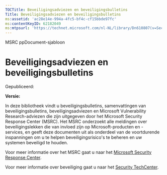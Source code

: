 ```yaml
---
TOCTitle: Beveiligingsadviezen en beveiligingsbulletins
Title: Beveiligingsadviezen en beveiligingsbulletins
ms:assetid: 'ac28e14e-994a-4fc5-bf4c-cf15bbde97fc'
ms:contentKeyID: 62182049
ms:mtpsurl: 'https://technet.microsoft.com/nl-NL/library/Dn610807(v=Security.10)'
---
```


MSRC ppDocument-sjabloon

Beveiligingsadviezen en beveiligingsbulletins
=============================================

Gepubliceerd:

**Versie:**

In deze bibliotheek vindt u beveiligingsbulletins, samenvattingen van beveiligingsbulletins, beveiligingsadviezen en Microsoft Vulnerability Research-adviezen die zijn uitgegeven door het Microsoft Security Response Center (MSRC). Het MSRC onderzoekt alle meldingen over beveiligingslekken die van invloed zijn op Microsoft-producten en -services, en geeft deze documenten uit als onderdeel van de voortdurende inspanningen om u te helpen beveiligingsrisico's te beheren en uw systemen beveiligd te houden.

Voor meer informatie over het MSRC gaat u naar het [Microsoft Security Response Center](http://technet.microsoft.com/security/dn440717).

Voor meer informatie over beveiliging gaat u naar het [Security TechCenter](http://technet.microsoft.com/security).
